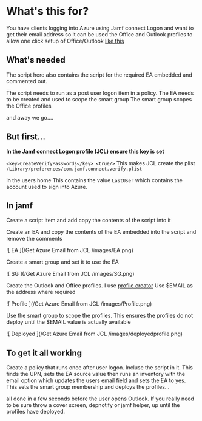 # What's this for? #

You have clients logging into Azure using Jamf connect Logon and want to get 
their email address so it can be used the Office and Outlook profiles to allow
one click setup of Office/Outlook [like this](https://www.jamf.com/blog/help-users-activate-microsoft-office-365-and-configure-outlook-in-one-click/)

## What's needed ##
The script here also contains the script for the required EA embedded and commented out.

The script needs to run as a post user logon item in a policy.
The EA needs to be created and used to scope the smart group
The smart group scopes the Office profiles

and away we go....

## But first... ##

**In the Jamf connect Logon profile (JCL) ensure this key is set**

`<key>CreateVerifyPasswords</key>
			<true/>`
This makes JCL create the plist 
`/Library/preferences/com.jamf.connect.verify.plist`

in the users home
This contains the value `LastUser` which contains the account used to sign into Azure.

## In jamf ##
Create a script item and add copy the contents of the script into it

Create an EA and copy the contents of the EA embedded into the script and remove the comments

![ EA ](/Get Azure Email from JCL /images/EA.png)

Create a smart group and set it to use the EA

![ SG ](/Get Azure Email from JCL /images/SG.png)

Create the Outlook and Office profiles. I use [profile creator](https://github.com/ProfileCreator/ProfileCreator)
Use $EMAIL as the address where required

![ Profile ](/Get Azure Email from JCL /images/Profile.png)


Use the smart group to scope the profiles. This ensures the profiles do not deploy until the $EMAIL
value is actually available

![ Deployed ](/Get Azure Email from JCL /images/deployedprofile.png)

## To get it all working ##

Create a policy that runs once after user logon. Incluse the script in it.
This finds the UPN, sets the EA source value then runs an inventory with the email option
which updates the users email field and sets the EA to yes.
This sets the smart group membership and deploys the profiles...

all done in a few seconds before the user opens Outlook.
If you really need to be sure throw a cover screen, depnotify or jamf helper, up until the profiles have deployed.
